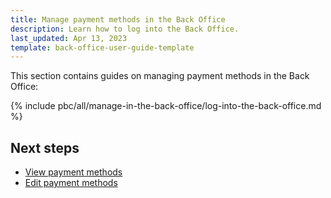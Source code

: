 ```yaml
---
title: Manage payment methods in the Back Office
description: Learn how to log into the Back Office.
last_updated: Apr 13, 2023
template: back-office-user-guide-template
---
```


This section contains guides on managing payment methods in the Back Office:

{% include pbc/all/manage-in-the-back-office/log-into-the-back-office.md %} <!-- To edit, see /_includes/pbc/all/manage-in-the-back-office/log-into-the-back-office.md -->

## Next steps

* [View payment methods](/docs/pbc/all/payment-service-provider/{{page.version}}/base-shop/manage-in-the-back-office/view-payment-methods.html)
* [Edit payment methods](/docs/pbc/all/payment-service-provider/{{page.version}}/base-shop/manage-in-the-back-office/edit-payment-methods.html)
